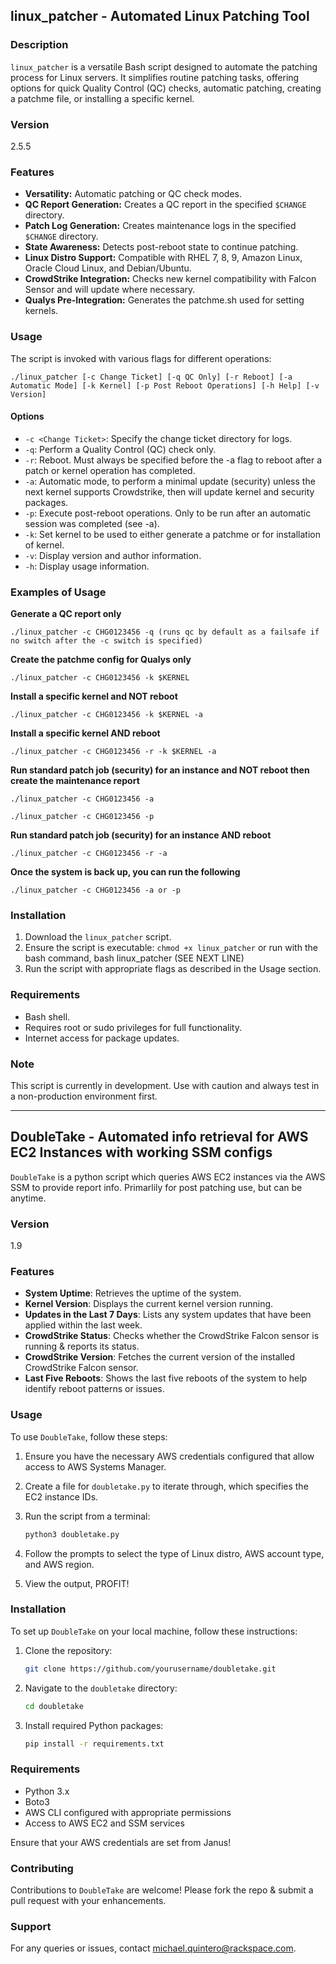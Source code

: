 ## linux_patcher - Automated Linux Patching Tool

### Description
`linux_patcher` is a versatile Bash script designed to automate the patching process for Linux servers. It simplifies routine patching tasks, offering options for quick Quality Control (QC) checks, automatic patching, creating a patchme file, or installing a specific kernel.

### Version
2.5.5

### Features
- **Versatility:** Automatic patching or QC check modes.
- **QC Report Generation:** Creates a QC report in the specified `$CHANGE` directory.
- **Patch Log Generation:** Creates maintenance logs in the specified `$CHANGE` directory.
- **State Awareness:** Detects post-reboot state to continue patching.
- **Linux Distro Support:** Compatible with RHEL 7, 8, 9, Amazon Linux, Oracle Cloud Linux, and Debian/Ubuntu.
- **CrowdStrike Integration:** Checks new kernel compatibility with Falcon Sensor and will update where necessary.
- **Qualys Pre-Integration:** Generates the patchme.sh used for setting kernels. 

### Usage
The script is invoked with various flags for different operations:
```
./linux_patcher [-c Change Ticket] [-q QC Only] [-r Reboot] [-a Automatic Mode] [-k Kernel] [-p Post Reboot Operations] [-h Help] [-v Version]
```

#### Options
- `-c <Change Ticket>`: Specify the change ticket directory for logs.
- `-q`: Perform a Quality Control (QC) check only.
- `-r`: Reboot. Must always be specified before the -a flag to reboot after a patch or kernel operation has completed.
- `-a`: Automatic mode, to perform a minimal update (security) unless the next kernel supports Crowdstrike, then will update kernel and security packages.
- `-p`: Execute post-reboot operations. Only to be run after an automatic session was completed (see -a).
- `-k`: Set kernel to be used to either generate a patchme or for installation of kernel.
- `-v`: Display version and author information.
- `-h`: Display usage information.

### Examples of Usage


**Generate a QC report only**
```
./linux_patcher -c CHG0123456 -q (runs qc by default as a failsafe if no switch after the -c switch is specified)
``` 

**Create the patchme config for Qualys only**
```
./linux_patcher -c CHG0123456 -k $KERNEL
```

**Install a specific kernel and NOT reboot**
```
./linux_patcher -c CHG0123456 -k $KERNEL -a
``` 

**Install a specific kernel AND reboot**
```
./linux_patcher -c CHG0123456 -r -k $KERNEL -a
```
 
**Run standard patch job (security) for an instance and NOT reboot then create the maintenance report**  
```
./linux_patcher -c CHG0123456 -a 
```

```
./linux_patcher -c CHG0123456 -p
```

**Run standard patch job (security) for an instance AND reboot**
```
./linux_patcher -c CHG0123456 -r -a
```

**Once the system is back up, you can run the following**
```
./linux_patcher -c CHG0123456 -a or -p
```

### Installation
1. Download the `linux_patcher` script.
2. Ensure the script is executable: `chmod +x linux_patcher` or run with the bash command, bash linux_patcher <flags> (SEE NEXT LINE)
3. Run the script with appropriate flags as described in the Usage section.

### Requirements
- Bash shell.
- Requires root or sudo privileges for full functionality.
- Internet access for package updates.

### Note
This script is currently in development. Use with caution and always test in a non-production environment first.


---

## DoubleTake - Automated info retrieval for AWS EC2 Instances with working SSM configs

`DoubleTake` is a python script which queries AWS EC2 instances via the AWS SSM to provide report info. Primarlily for post patching use, but can be anytime.

### Version
1.9

### Features
- **System Uptime**: Retrieves the uptime of the system.
- **Kernel Version**: Displays the current kernel version running.
- **Updates in the Last 7 Days**: Lists any system updates that have been applied within the last week.
- **CrowdStrike Status**: Checks whether the CrowdStrike Falcon sensor is running & reports its status.
- **CrowdStrike Version**: Fetches the current version of the installed CrowdStrike Falcon sensor.
- **Last Five Reboots**: Shows the last five reboots of the system to help identify reboot patterns or issues.


### Usage
To use `DoubleTake`, follow these steps:

1. Ensure you have the necessary AWS credentials configured that allow access to AWS Systems Manager.
2. Create a file for `doubletake.py` to iterate through, which specifies the EC2 instance IDs.
3. Run the script from a terminal:

   ```bash
   python3 doubletake.py
   ```

4. Follow the prompts to select the type of Linux distro, AWS account type, and AWS region.
5. View the output, PROFIT!

### Installation

To set up `DoubleTake` on your local machine, follow these instructions:

1. Clone the repository:

   ```bash
   git clone https://github.com/yourusername/doubletake.git
   ```

2. Navigate to the `doubletake` directory:

   ```bash
   cd doubletake
   ```

3. Install required Python packages:

   ```bash
   pip install -r requirements.txt
   ```

### Requirements
- Python 3.x
- Boto3
- AWS CLI configured with appropriate permissions
- Access to AWS EC2 and SSM services

Ensure that your AWS credentials are set from Janus!

### Contributing
Contributions to `DoubleTake` are welcome! Please fork the repo & submit a pull request with your enhancements.

### Support
For any queries or issues, contact michael.quintero@rackspace.com.
